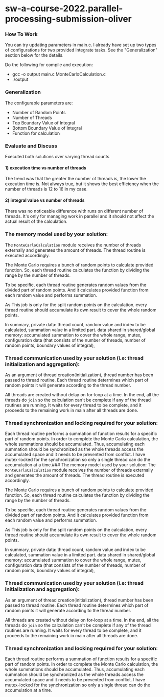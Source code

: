 # sw-a-course-2022.parallel-processing-submission-oliver

### How To Work
You can try updating parameters in main.c. 
I already have set up two types of configurations for two provided Integrate tasks.
See the "Generalization" section below for the details.

Do the following for compile and execution:
- gcc -o output main.c MonteCarloCalculation.c
- ./output

### Generalization
The configurable parameters are:
   - Number of Random Points
   - Number of Threads
   - Top Boundary Value of Integral
   - Bottom Boundary Value of Integral
   - Function for calculation

### Evaluate and Discuss
Executed both solutions over varying thread counts. 

#### 1) execution time vs number of threads
The trend was that the greater the number of threads is, the lower the execution time is.
Not always true, but it shows the best efficiency when the number of threads is 12 to 16 in my case. 

#### 2) integral value vs number of threads
There was no noticeable difference with runs on different number of threads.
It's only for managing work in parallel and it should not affect the actual result of the calculation.


### The memory model used by your solution:
The `MonteCarloCalculation` module receives the number of threads externally and generates the amount of threads. The thread routine is executed accordingly.

The Monte Carlo requires a bunch of random points to calculate provided function.
So, each thread routine calculates the function by dividing the range by the number of threads.

To be specific, each thread routine generates random values from the divided part of random points. And it calculates provided function from each random value and performs summation.

As This job is only for the split random points on the calculation, every thread routine should accumulate its own result to cover the whole random points.

In summary,
private data: thread count, random value and index to be calculated, summation value in a limited part. 
data shared in shared/global memory: accumulated summation to cover the whole range, mutex, configuration data (that consists of the number of threads, number of random points, boundary values of integral), 

### Thread communication used by your solution (i.e: thread initialization and aggregation):
As an argument of thread creation(initialization), thread number has been passed to thread routine. Each thread routine determines which part of random points it will generate according to the thread number.

All threads are created without delay on for-loop at a time.
In the end, all the threads do `join` so the calculation can't be complete if any of the thread routines are running. It waits for every thread to be complete, and it proceeds to the remaining work in main after all threads are done.


### Thread synchronization and locking required for your solution:
Each thread routine performs a summation of function results for a specific part of random points.
In order to complete the Monte Carlo calculation, the whole summations should be accumulated.
Thus, accumulating each summation should be synchronized as the whole threads access the accumulated space and it needs to be prevented from conflict. I have mutex-locked for the synchronization so only a single thread can do the accumulation at a time.### The memory model used by your solution:
The `MonteCarloCalculation` module receives the number of threads externally and generates the amount of threads. The thread routine is executed accordingly.

The Monte Carlo requires a bunch of random points to calculate provided function.
So, each thread routine calculates the function by dividing the range by the number of threads.

To be specific, each thread routine generates random values from the divided part of random points. And it calculates provided function from each random value and performs summation.

As This job is only for the split random points on the calculation, every thread routine should accumulate its own result to cover the whole random points.

In summary,
private data: thread count, random value and index to be calculated, summation value in a limited part. 
data shared in shared/global memory: accumulated summation to cover the whole range, mutex, configuration data (that consists of the number of threads, number of random points, boundary values of integral), 

### Thread communication used by your solution (i.e: thread initialization and aggregation):
As an argument of thread creation(initialization), thread number has been passed to thread routine. Each thread routine determines which part of random points it will generate according to the thread number.

All threads are created without delay on for-loop at a time.
In the end, all the threads do `join` so the calculation can't be complete if any of the thread routines are running. It waits for every thread to be complete, and it proceeds to the remaining work in main after all threads are done.


### Thread synchronization and locking required for your solution:
Each thread routine performs a summation of function results for a specific part of random points.
In order to complete the Monte Carlo calculation, the whole summations should be accumulated.
Thus, accumulating each summation should be synchronized as the whole threads access the accumulated space and it needs to be prevented from conflict. I have mutex-locked for the synchronization so only a single thread can do the accumulation at a time.

